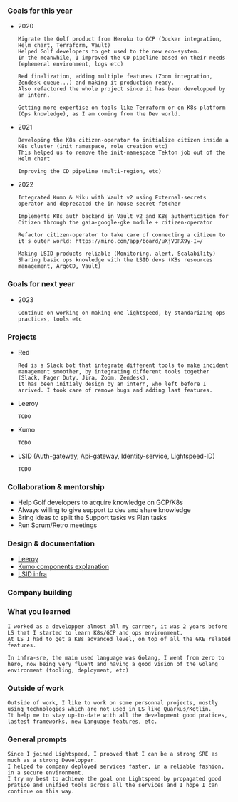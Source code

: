 ### Goals for this year

[//]: # (List your major goals here! Sharing your goals with your manager & coworkers is really nice because it helps them see how they can support you in accomplishing those goals!)

- 2020

      Migrate the Golf product from Heroku to GCP (Docker integration, Helm chart, Terraform, Vault)  
      Helped Golf developers to get used to the new eco-system.
      In the meanwhile, I improved the CD pipeline based on their needs (ephemeral environment, logs etc)

      Red finalization, adding multiple features (Zoom integration, Zendesk queue...) and making it production ready. 
      Also refactored the whole project since it has been developped by an intern.

      Getting more expertise on tools like Terraform or on K8s platform (Ops knowledge), as I am coming from the Dev world.

- 2021

      Developing the K8s citizen-operator to initialize citizen inside a K8s cluster (init namespace, role creation etc)
      This helped us to remove the init-namespace Tekton job out of the Helm chart 

      Improving the CD pipeline (multi-region, etc)

- 2022

      Integrated Kumo & Miku with Vault v2 using External-secrets operator and deprecated the in house secret-fetcher
    
      Implements K8s auth backend in Vault v2 and K8s authentication for Citizen through the gaia-google-gke module + citizen-operator
 
      Refactor citizen-operator to take care of connecting a citizen to it's outer world: https://miro.com/app/board/uXjVORX9y-I=/
      
      Making LSID products reliable (Monitoring, alert, Scalability)
      Sharing basic ops knowledge with the LSID devs (K8s resources management, ArgoCD, Vault)


### Goals for next year

[//]: # (If it’s getting towards the end of the year, maybe start writing down what you think your goals for next year might be.)

- 2023

      Continue on working on making one-lightspeed, by standarizing ops practices, tools etc

### Projects

[//]: # (For each one, go through:)
[//]: # (    What your contributions were &#40;did you come up with the design? Which components did you build? Was there some useful insight like “wait, we can cut scope and do what we want by doing way less work” that you came up with?&#41;)
[//]: # (    The impact of the project – who was it for? Are there numbers you can attach to it? &#40;saved X dollars? shipped new feature that has helped sell Y big deals? Improved performance by X%? Used by X internal users every day?&#41;. Did it support some important non-numeric company goal &#40;required to pass an audit? helped retain an important user?&#41;)
[//]: # (    Remember: don’t forget to explain what the results of you work actually were! It’s often important to go back a few months later and fill in what actually happened after you launched the project.)

- Red

      Red is a Slack bot that integrate different tools to make incident management smoother, by integrating different tools together (Slack, Pager Duty, Jira, Zoom, Zendesk).
      It'has been initialy design by an intern, who left before I arrived. I took care of remove bugs and adding last features.

- Leeroy

      TODO

- Kumo

      TODO

- LSID (Auth-gateway, Api-gateway, Identity-service, Lightspeed-ID)

      TODO

### Collaboration & mentorship

[//]: # (Examples of things in this category:)
[//]: # (    Helping others in an area you’re an expert in &#40;like “other engineers regularly ask me for one-off help solving weird bugs in their CSS” or “quoting from the C standard at just the right moment”&#41;)
[//]: # (    Mentoring interns / helping new team members get started)
[//]: # (    Writing really clear emails/meeting notes)
[//]: # (    Foundational code that other people built on top of)
[//]: # (    Improving monitoring / dashboards / on call)
[//]: # (    Any code review that you spent a particularly long time on / that you think was especially important)
[//]: # (    Important questions you answered &#40;“helped Risha from OTHER_TEAM with a lot of questions related to Y”&#41;)
[//]: # (    Mentoring someone on a project &#40;“gave Ben advice from time to time on leading his first big project”&#41;)
[//]: # (    Giving an internal talk or workshop)

- Help Golf developers to acquire knowledge on GCP/K8s
- Always willing to give support to dev and share knowledge
- Bring ideas to split the Support tasks vs Plan tasks
- Run Scrum/Retro meetings

### Design & documentation

[//]: # (List design docs & documentation that you worked on)

[//]: # (    Design docs: I usually just say “wrote design for X” or “reviewed design for X”)
[//]: # (    Documentation: maybe briefly explain the goal behind this documentation &#40;for example “we were getting a lot of questions about X, so I documented it and now we can answer the questions more quickly”&#41;)

- [Leeroy](https://miro.com/app/board/o9J_lF3rcL8=/)
- [Kumo components explanation](https://miro.com/app/board/uXjVORX9y-I=/)
- [LSID infra](https://miro.com/app/board/uXjVOB7sRPU=/)

### Company building

[//]: # (This is a category we have at work – it basically means “things you did to help the company overall, not just your project / team”. Some things that go in here:)
[//]: # (    Going above & beyond with interviewing or recruiting &#40;doing campus recruiting, etc&#41;)
[//]: # (    Improving important processes, like the interview process or writing better onboarding materials)

### What you learned

[//]: # (Try listing important things you learned or skills you’ve acquired recently! Some examples of skills you might be learning or improving:)
[//]: # (    how to do performance analysis & make code run faster)
[//]: # (    internals of an important piece of software &#40;like the JVM or Postgres or Linux&#41;)
[//]: # (    how to use a library &#40;like React&#41;)
[//]: # (    how to use an important tool &#40;like the command line or Firefox dev tools&#41;)
[//]: # (    about a specific area of programming &#40;like localization or timezones&#41;)
[//]: # (    an area like product management / UX design)
[//]: # (    how to write a clear design doc)
[//]: # (    a new programming language)

[//]: # (It’s really easy to lose track of what skills you’re learning, and usually when I reflect on this I realize I learned a lot more than I thought and also notice things that I’m not learning that I wish I was.)

    I worked as a developper almost all my carreer, it was 2 years before LS that I started to learn K8s/GCP and ops environment.
    At LS I had to get a K8s advanced level, on top of all the GKE related features.

    In infra-sre, the main used language was Golang, I went from zero to hero, now being very fluent and having a good vision of the Golang environment (tooling, deployment, etc)

### Outside of work

[//]: # (It’s also often useful to track accomplishments outside of work, like:)
[//]: # (    blog posts)
[//]: # (    talks/panels)
[//]: # (    open source work)
[//]: # (    Industry recognition)

[//]: # (I think this can be a nice way to highlight how you’re thinking about your career outside of strictly what you’re doing at work.)

[//]: # (This can also include other non-career-related things you’re proud of, if that feels good to you! Some people like to keep a combined personal + work brag document.)

    Outside of work, I like to work on some personnal projects, mostly using technologies which are not used in LS like Quarkus/Kotlin.
    It help me to stay up-to-date with all the development good pratices, lastest frameworks, new Language features, etc.

### General prompts

[//]: # (If you’re feeling stuck for things to mention, try:)
[//]: # (    If you were trying to convince a friend to come join your company/team, what would you tell them about your work?)
[//]: # (    Did anybody tell you that you did something well recently?)
 
    Since I joined Lightspeed, I prooved that I can be a strong SRE as much as a strong Developper.
    I helped to company deployed services faster, in a reliable fashion, in a secure environment.
    I try my best to achieve the goal one Lightspeed by propagated good pratice and unified tools across all the services and I hope I can continue on this way.
